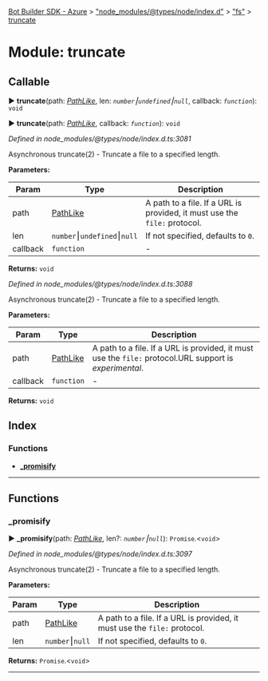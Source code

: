 [Bot Builder SDK - Azure](../README.md) > ["node_modules/@types/node/index.d"](../modules/_node_modules__types_node_index_d_.md) > ["fs"](../modules/_node_modules__types_node_index_d_._fs_.md) > [truncate](../modules/_node_modules__types_node_index_d_._fs_.truncate.md)



# Module: truncate

## Callable
► **truncate**(path: *[PathLike](_node_modules__types_node_index_d_._fs_.md#pathlike)*, len: *`number`⎮`undefined`⎮`null`*, callback: *`function`*): `void`

► **truncate**(path: *[PathLike](_node_modules__types_node_index_d_._fs_.md#pathlike)*, callback: *`function`*): `void`



*Defined in node_modules/@types/node/index.d.ts:3081*



Asynchronous truncate(2) - Truncate a file to a specified length.


**Parameters:**

| Param | Type | Description |
| ------ | ------ | ------ |
| path | [PathLike](_node_modules__types_node_index_d_._fs_.md#pathlike)   |  A path to a file. If a URL is provided, it must use the `file:` protocol. |
| len | `number`⎮`undefined`⎮`null`   |  If not specified, defaults to `0`. |
| callback | `function`   |  - |





**Returns:** `void`



*Defined in node_modules/@types/node/index.d.ts:3088*



Asynchronous truncate(2) - Truncate a file to a specified length.


**Parameters:**

| Param | Type | Description |
| ------ | ------ | ------ |
| path | [PathLike](_node_modules__types_node_index_d_._fs_.md#pathlike)   |  A path to a file. If a URL is provided, it must use the `file:` protocol.URL support is _experimental_. |
| callback | `function`   |  - |





**Returns:** `void`




## Index

### Functions

* [___promisify__](_node_modules__types_node_index_d_._fs_.truncate.md#___promisify__)



---
## Functions
<a id="___promisify__"></a>

###  ___promisify__

► **___promisify__**(path: *[PathLike](_node_modules__types_node_index_d_._fs_.md#pathlike)*, len?: *`number`⎮`null`*): `Promise`.<`void`>



*Defined in node_modules/@types/node/index.d.ts:3097*



Asynchronous truncate(2) - Truncate a file to a specified length.


**Parameters:**

| Param | Type | Description |
| ------ | ------ | ------ |
| path | [PathLike](_node_modules__types_node_index_d_._fs_.md#pathlike)   |  A path to a file. If a URL is provided, it must use the `file:` protocol. |
| len | `number`⎮`null`   |  If not specified, defaults to `0`. |





**Returns:** `Promise`.<`void`>





___


